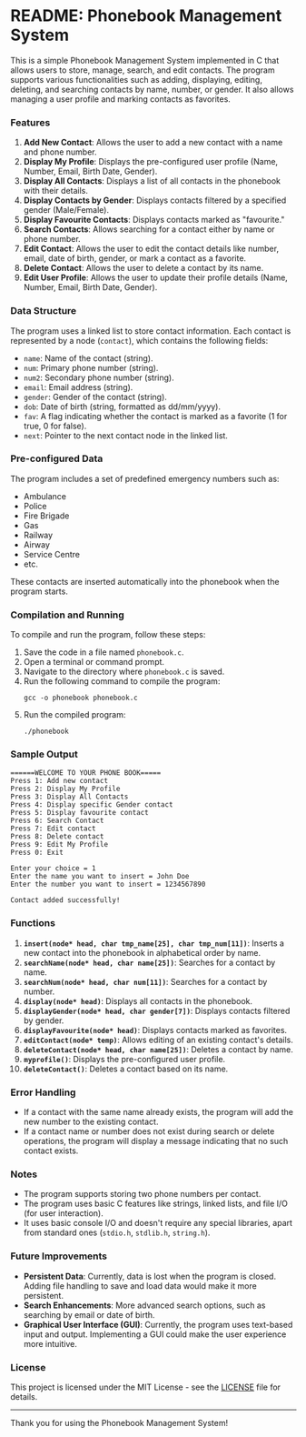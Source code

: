 # README: Phonebook Management System

This is a simple Phonebook Management System implemented in C that allows users to store, manage, search, and edit contacts. The program supports various functionalities such as adding, displaying, editing, deleting, and searching contacts by name, number, or gender. It also allows managing a user profile and marking contacts as favorites.

### Features
1. **Add New Contact**: Allows the user to add a new contact with a name and phone number.
2. **Display My Profile**: Displays the pre-configured user profile (Name, Number, Email, Birth Date, Gender).
3. **Display All Contacts**: Displays a list of all contacts in the phonebook with their details.
4. **Display Contacts by Gender**: Displays contacts filtered by a specified gender (Male/Female).
5. **Display Favourite Contacts**: Displays contacts marked as "favourite."
6. **Search Contacts**: Allows searching for a contact either by name or phone number.
7. **Edit Contact**: Allows the user to edit the contact details like number, email, date of birth, gender, or mark a contact as a favorite.
8. **Delete Contact**: Allows the user to delete a contact by its name.
9. **Edit User Profile**: Allows the user to update their profile details (Name, Number, Email, Birth Date, Gender).

### Data Structure
The program uses a linked list to store contact information. Each contact is represented by a node (`contact`), which contains the following fields:
- `name`: Name of the contact (string).
- `num`: Primary phone number (string).
- `num2`: Secondary phone number (string).
- `email`: Email address (string).
- `gender`: Gender of the contact (string).
- `dob`: Date of birth (string, formatted as dd/mm/yyyy).
- `fav`: A flag indicating whether the contact is marked as a favorite (1 for true, 0 for false).
- `next`: Pointer to the next contact node in the linked list.

### Pre-configured Data
The program includes a set of predefined emergency numbers such as:
- Ambulance
- Police
- Fire Brigade
- Gas
- Railway
- Airway
- Service Centre
- etc.

These contacts are inserted automatically into the phonebook when the program starts.

### Compilation and Running
To compile and run the program, follow these steps:

1. Save the code in a file named `phonebook.c`.
2. Open a terminal or command prompt.
3. Navigate to the directory where `phonebook.c` is saved.
4. Run the following command to compile the program:
   ```
   gcc -o phonebook phonebook.c
   ```
5. Run the compiled program:
   ```
   ./phonebook
   ```

### Sample Output
```
======WELCOME TO YOUR PHONE BOOK=====
Press 1: Add new contact
Press 2: Display My Profile
Press 3: Display All Contacts
Press 4: Display specific Gender contact
Press 5: Display favourite contact
Press 6: Search Contact
Press 7: Edit contact
Press 8: Delete contact
Press 9: Edit My Profile
Press 0: Exit

Enter your choice = 1
Enter the name you want to insert = John Doe
Enter the number you want to insert = 1234567890

Contact added successfully!
```

### Functions
1. **`insert(node* head, char tmp_name[25], char tmp_num[11])`**: Inserts a new contact into the phonebook in alphabetical order by name.
2. **`searchName(node* head, char name[25])`**: Searches for a contact by name.
3. **`searchNum(node* head, char num[11])`**: Searches for a contact by number.
4. **`display(node* head)`**: Displays all contacts in the phonebook.
5. **`displayGender(node* head, char gender[7])`**: Displays contacts filtered by gender.
6. **`displayFavourite(node* head)`**: Displays contacts marked as favorites.
7. **`editContact(node* temp)`**: Allows editing of an existing contact's details.
8. **`deleteContact(node* head, char name[25])`**: Deletes a contact by name.
9. **`myprofile()`**: Displays the pre-configured user profile.
10. **`deleteContact()`**: Deletes a contact based on its name.

### Error Handling
- If a contact with the same name already exists, the program will add the new number to the existing contact.
- If a contact name or number does not exist during search or delete operations, the program will display a message indicating that no such contact exists.

### Notes
- The program supports storing two phone numbers per contact.
- The program uses basic C features like strings, linked lists, and file I/O (for user interaction). 
- It uses basic console I/O and doesn't require any special libraries, apart from standard ones (`stdio.h`, `stdlib.h`, `string.h`).

### Future Improvements
- **Persistent Data**: Currently, data is lost when the program is closed. Adding file handling to save and load data would make it more persistent.
- **Search Enhancements**: More advanced search options, such as searching by email or date of birth.
- **Graphical User Interface (GUI)**: Currently, the program uses text-based input and output. Implementing a GUI could make the user experience more intuitive.

### License
This project is licensed under the MIT License - see the [LICENSE](LICENSE) file for details.

---

Thank you for using the Phonebook Management System!
